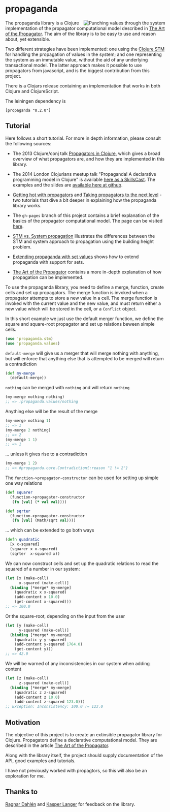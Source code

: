 # propaganda

<img src="https://raw.github.com/tgk/propaganda/master/doc/propaganda.png" alt="Punching values through the system" title="Propaganda" align="right" />

The propaganda library is a Clojure implementation of the propagator computational model described in [The Art of the Propagator](http://dspace.mit.edu/handle/1721.1/44215). The aim of the library is to be easy to use and reason about, yet extensible.

Two different strategies have been implemented: one using the [Clojure STM](http://clojure.org/refs) for handling the propagation of values in the system; and one representing the system as an immutable value, without the aid of any underlying transactional model. The latter approach makes it possible to use propagators from javascript, and is the biggest contribution from this project.

There is a Clojars release containing an implementation that works in both Clojure and ClojureScript.

The leiningen dependency is

    [propaganda "0.2.0"]

## Tutorial

Here follows a short tutorial. For more in depth information, please consult the following sources:

- The 2013 Clojure/conj talk [Propagators in Clojure](http://www.youtube.com/watch?v=JXOOO9MLvhs), which gives a broad overview of what propagators are, and how they are implemented in this library.

- The 2014 London Clojurians meetup talk "Propaganda! A declarative programming model in Clojure" is available [here as a SkillsCast](https://skillsmatter.com/skillscasts/5103-propaganda-a-declarative-programming-model-in-clojure). The examples and the slides are [available here at github](https://github.com/tgk/propaganda-a-declarative-programming-model-in-clojure).

- [Getting hot with propagators](http://tgk.github.io/2014/01/getting-hot-with-propagators.html) and [Taking propagators to the next level](http://tgk.github.io/2014/01/taking-propagators-to-the-next-level.html) - two tutorials that dive a bit deeper in explaining how the propaganda library works.

- The `gh-pages` branch of this project contains a brief explanation of the basics of the propagator computational model. The page can be visited [here](http://tgk.github.io/propaganda/).

- [STM vs. System propagation](https://github.com/tgk/propaganda/blob/master/doc/stm_vs_system.md) illustrates the differences between the STM and system approach to propagation using the building height problem.

- [Extending propaganda with set values](https://github.com/tgk/propaganda/blob/master/doc/set_datatype.md) shows how to extend propaganda with support for sets.

- [The Art of the Propagator](http://dspace.mit.edu/handle/1721.1/44215) contains a more in-depth explanation of how propagation can be implemented.


To use the propaganda library, you need to define a merge, function, create cells and set up propagators. The merge function is invoked when a propagator attempts to store a new value in a cell. The merge function is invoked with the current value and the new value, and must return either a new value which will be stored in the cell, or a `Conflict` object.

In this short example we just use the default merger function, we define the square and square-root propagator and set up relations beween simple cells.

```clojure
(use 'propaganda.stm)
(use 'propaganda.values)
```

`default-merge` will give us a merger that will merge
nothing with anything, but will enforce that anything else
that is attempted to be merged will return a contradiction
```clojure
(def my-merge
  (default-merge))
```

`nothing` can be merged with `nothing` and will return `nothing`
```clojure
(my-merge nothing nothing)
;; => :propaganda.values/nothing
```

Anything else will be the result of the merge
```clojure
(my-merge nothing 1)
;; => 1
(my-merge 2 nothing)
;; => 2
(my-merge 1 1)
;; => 1
```

... unless it gives rise to a contradiction
```clojure
(my-merge 1 2)
;; => #propaganda.core.Contradiction{:reason "1 != 2"}
```

The `function->propagator-constructor` can be used for setting up
simple one way relations
```clojure
(def squarer
  (function->propagator-constructor
   (fn [val] (* val val))))

(def sqrter
  (function->propagator-constructor
   (fn [val] (Math/sqrt val))))
```

... which can be extended to go both ways
```clojure
(defn quadratic
  [x x-squared]
  (squarer x x-squared)
  (sqrter  x-squared x))
```

We can now construct cells and set up the quadratic relations to read
the squared of a number in our system:
```clojure
(let [x (make-cell)
      x-squared (make-cell)]
  (binding [*merge* my-merge]
    (quadratic x x-squared)
    (add-content x 10.0)
    (get-content x-squared)))
;; => 100.0
```

Or the square-root, depending on the input from the user
```clojure
(let [y (make-cell)
      y-squared (make-cell)]
  (binding [*merge* my-merge]
    (quadratic y y-squared)
    (add-content y-squared 1764.0)
    (get-content y)))
;; => 42.0
```

We will be warned of any inconsistencies in our system when adding
content
```clojure
(let [z (make-cell)
      z-squared (make-cell)]
  (binding [*merge* my-merge]
    (quadratic z z-squared)
    (add-content z 10.0)
    (add-content z-squared 123.0)))
;; Exception: Inconsistency: 100.0 != 123.0
```

## Motivation

The objective of this project is to create an extinsible propagator library for Clojure. Propagators define a declarative computational model. They are described in the article [The Art of the Propagator](http://dspace.mit.edu/handle/1721.1/44215).

Along with the library itself, the project should supply documentation of the API, good examples and tutorials.

I have not previously worked with propagtors, so this will also be an exploration for me.

## Thanks to

[Ragnar Dahlén](https://github.com/ragnard/) and [Kasper Langer](https://github.com/kasperlanger) for feedback on the library.
